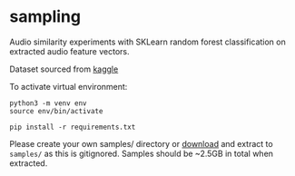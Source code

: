 # sampling

Audio similarity experiments with SKLearn random forest classification on extracted audio feature vectors.

Dataset sourced from [kaggle](https://www.kaggle.com/datasets/musicblogger/spotify-music-data-to-identify-the-moods?resource=download)

To activate virtual environment:
```
python3 -m venv env
source env/bin/activate

pip install -r requirements.txt
```

Please create your own samples/ directory or [download](https://www.dropbox.com/scl/fi/ikvhpdb8h9xtu8r2g5k00/samples.zip?rlkey=kbml6snmg68g9biq4xmoqjxuk&st=6y7uank2&dl=0) and extract to `samples/` as this is gitignored. Samples should be ~2.5GB in total when extracted.
